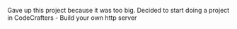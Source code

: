 Gave up this project because it was too big. Decided to start doing a project in CodeCrafters - Build your own http server 
